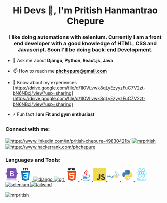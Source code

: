 <h1 align="center">Hi Devs 👋, I'm Pritish Hanmantrao Chepure</h1>
<h3 align="center">I like doing automations with selenium. Currently I am a front end developer with a good knowledge of HTML, CSS and Javascript. Soon I'll be doing back-end Development.</h3>

- 💬 Ask me about **Django, Python, React.js, Java**

- 📫 How to reach me **phchepure@gmail.com**

- 📄 Know about my experiences [https://drive.google.com/file/d/1lOVLvwk8qLyEzyyzFuC7V2zt-bN6NBcj/view?usp=sharing](https://drive.google.com/file/d/1lOVLvwk8qLyEzyyzFuC7V2zt-bN6NBcj/view?usp=sharing)

- ⚡ Fun fact **I am Fit and gym enthusiast**

<h3 align="left">Connect with me:</h3>
<p align="left">
<a href="https://linkedin.com/in/https://www.linkedin.com/in/pritish-chepure-49830421b/" target="blank"><img align="center" src="https://raw.githubusercontent.com/rahuldkjain/github-profile-readme-generator/master/src/images/icons/Social/linked-in-alt.svg" alt="https://www.linkedin.com/in/pritish-chepure-49830421b/" height="30" width="40" /></a>
<a href="https://www.codechef.com/users/mrpritish" target="blank"><img align="center" src="https://cdn.jsdelivr.net/npm/simple-icons@3.1.0/icons/codechef.svg" alt="mrpritish" height="30" width="40" /></a>
<a href="https://www.hackerrank.com/https://www.hackerrank.com/phchepure" target="blank"><img align="center" src="https://raw.githubusercontent.com/rahuldkjain/github-profile-readme-generator/master/src/images/icons/Social/hackerrank.svg" alt="https://www.hackerrank.com/phchepure" height="30" width="40" /></a>
</p>

<h3 align="left">Languages and Tools:</h3>
<p align="left"> <a href="https://getbootstrap.com" target="_blank" rel="noreferrer"> <img src="https://raw.githubusercontent.com/devicons/devicon/master/icons/bootstrap/bootstrap-plain-wordmark.svg" alt="bootstrap" width="40" height="40"/> </a> <a href="https://www.w3schools.com/css/" target="_blank" rel="noreferrer"> <img src="https://raw.githubusercontent.com/devicons/devicon/master/icons/css3/css3-original-wordmark.svg" alt="css3" width="40" height="40"/> </a> <a href="https://www.djangoproject.com/" target="_blank" rel="noreferrer"> <img src="https://cdn.worldvectorlogo.com/logos/django.svg" alt="django" width="40" height="40"/> </a> <a href="https://git-scm.com/" target="_blank" rel="noreferrer"> <img src="https://www.vectorlogo.zone/logos/git-scm/git-scm-icon.svg" alt="git" width="40" height="40"/> </a> <a href="https://www.w3.org/html/" target="_blank" rel="noreferrer"> <img src="https://raw.githubusercontent.com/devicons/devicon/master/icons/html5/html5-original-wordmark.svg" alt="html5" width="40" height="40"/> </a> <a href="https://www.java.com" target="_blank" rel="noreferrer"> <img src="https://raw.githubusercontent.com/devicons/devicon/master/icons/java/java-original.svg" alt="java" width="40" height="40"/> </a> <a href="https://developer.mozilla.org/en-US/docs/Web/JavaScript" target="_blank" rel="noreferrer"> <img src="https://raw.githubusercontent.com/devicons/devicon/master/icons/javascript/javascript-original.svg" alt="javascript" width="40" height="40"/> </a> <a href="https://www.mysql.com/" target="_blank" rel="noreferrer"> <img src="https://raw.githubusercontent.com/devicons/devicon/master/icons/mysql/mysql-original-wordmark.svg" alt="mysql" width="40" height="40"/> </a> <a href="https://www.python.org" target="_blank" rel="noreferrer"> <img src="https://raw.githubusercontent.com/devicons/devicon/master/icons/python/python-original.svg" alt="python" width="40" height="40"/> </a> <a href="https://reactjs.org/" target="_blank" rel="noreferrer"> <img src="https://raw.githubusercontent.com/devicons/devicon/master/icons/react/react-original-wordmark.svg" alt="react" width="40" height="40"/> </a> <a href="https://www.selenium.dev" target="_blank" rel="noreferrer"> <img src="https://raw.githubusercontent.com/detain/svg-logos/780f25886640cef088af994181646db2f6b1a3f8/svg/selenium-logo.svg" alt="selenium" width="40" height="40"/> </a> <a href="https://tailwindcss.com/" target="_blank" rel="noreferrer"> <img src="https://www.vectorlogo.zone/logos/tailwindcss/tailwindcss-icon.svg" alt="tailwind" width="40" height="40"/> </a> </p>

<p><img align="center" src="https://github-readme-stats.vercel.app/api/top-langs?username=mrpritish&show_icons=true&locale=en&layout=compact" alt="mrpritish" /></p>
